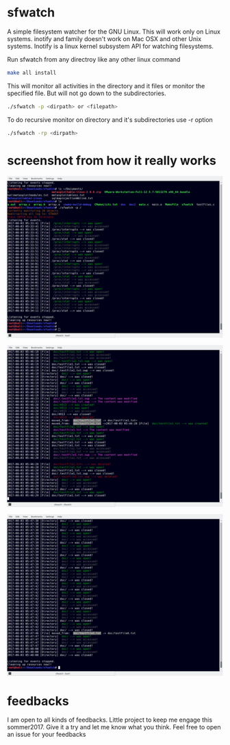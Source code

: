 # sfwatch
A simple filesystem watcher for the GNU Linux. This will work only on Linux systems. inotify and family doesn't work on
Mac OSX and other Unix systems. Inotify is a linux kernel subsystem API for watching filesystems.


Run sfwatch from any directroy like any other linux command
```bash
make all install 

```


This will monitor all activities in the directory and it files or monitor the specified file.
But will not go down to the subdirectories.
```bash
./sfwatch -p <dirpath> or <filepath>

```

To do recursive monitor on directory and it's subdirectories use -r option
```bash
./sfwatch -rp <dirpath>

```



# screenshot from how it really works


![alt text](https://github.com/seekaddo/sfwatch/blob/master/screentest.png)

![alt text](https://github.com/seekaddo/sfwatch/blob/master/screentest2.png)

![alt text](https://github.com/seekaddo/sfwatch/blob/master/screentest3.png)



# feedbacks

I am open to all kinds of feedbacks. Little project to keep me engage this sommer2017.
Give it a try and let me know what you think. Feel free to open an issue for your feedbacks
